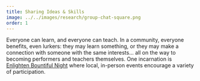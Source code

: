 ```yaml
---
title: Sharing Ideas & Skills
image: ../../images/research/group-chat-square.png
order: 1
---
```


Everyone can learn, and everyone can teach. In a community, everyone benefits,
even lurkers: they may learn something, or they may make a connection with
someone with the same interests... all on the way to becoming performers and
teachers themselves. One incarnation is [Enlighten Bountiful
Night](https://enlightenbountiful.org) where local, in-person events encourage a
variety of participation.
